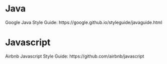 <h1>Java</h1>
Google Java Style Guide: https://google.github.io/styleguide/javaguide.html

<h1>Javascript</h1>
Airbnb Javascript Style Guide: https://github.com/airbnb/javascript

